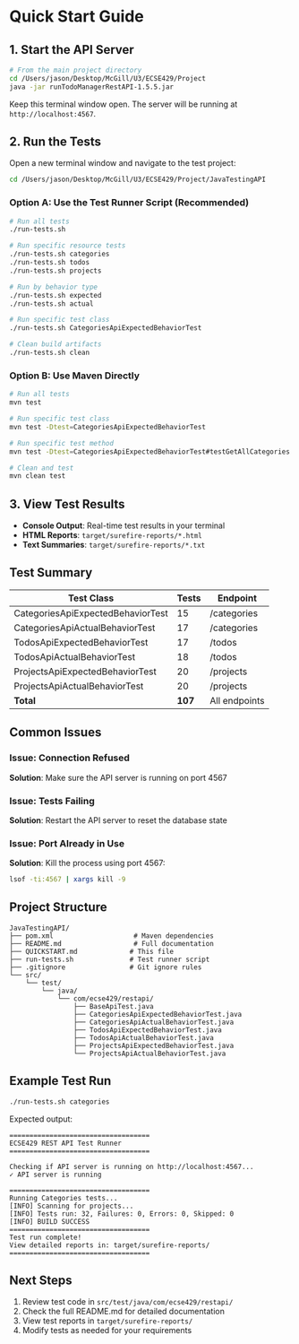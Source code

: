 # Quick Start Guide

## 1. Start the API Server

```bash
# From the main project directory
cd /Users/jason/Desktop/McGill/U3/ECSE429/Project
java -jar runTodoManagerRestAPI-1.5.5.jar
```

Keep this terminal window open. The server will be running at `http://localhost:4567`.

## 2. Run the Tests

Open a new terminal window and navigate to the test project:

```bash
cd /Users/jason/Desktop/McGill/U3/ECSE429/Project/JavaTestingAPI
```

### Option A: Use the Test Runner Script (Recommended)

```bash
# Run all tests
./run-tests.sh

# Run specific resource tests
./run-tests.sh categories
./run-tests.sh todos
./run-tests.sh projects

# Run by behavior type
./run-tests.sh expected
./run-tests.sh actual

# Run specific test class
./run-tests.sh CategoriesApiExpectedBehaviorTest

# Clean build artifacts
./run-tests.sh clean
```

### Option B: Use Maven Directly

```bash
# Run all tests
mvn test

# Run specific test class
mvn test -Dtest=CategoriesApiExpectedBehaviorTest

# Run specific test method
mvn test -Dtest=CategoriesApiExpectedBehaviorTest#testGetAllCategories

# Clean and test
mvn clean test
```

## 3. View Test Results

- **Console Output**: Real-time test results in your terminal
- **HTML Reports**: `target/surefire-reports/*.html`
- **Text Summaries**: `target/surefire-reports/*.txt`

## Test Summary

| Test Class | Tests | Endpoint |
|------------|-------|----------|
| CategoriesApiExpectedBehaviorTest | 15 | /categories |
| CategoriesApiActualBehaviorTest | 17 | /categories |
| TodosApiExpectedBehaviorTest | 17 | /todos |
| TodosApiActualBehaviorTest | 18 | /todos |
| ProjectsApiExpectedBehaviorTest | 20 | /projects |
| ProjectsApiActualBehaviorTest | 20 | /projects |
| **Total** | **107** | All endpoints |

## Common Issues

### Issue: Connection Refused
**Solution**: Make sure the API server is running on port 4567

### Issue: Tests Failing
**Solution**: Restart the API server to reset the database state

### Issue: Port Already in Use
**Solution**: Kill the process using port 4567:
```bash
lsof -ti:4567 | xargs kill -9
```

## Project Structure

```
JavaTestingAPI/
├── pom.xml                    # Maven dependencies
├── README.md                  # Full documentation
├── QUICKSTART.md             # This file
├── run-tests.sh              # Test runner script
├── .gitignore                # Git ignore rules
└── src/
    └── test/
        └── java/
            └── com/ecse429/restapi/
                ├── BaseApiTest.java
                ├── CategoriesApiExpectedBehaviorTest.java
                ├── CategoriesApiActualBehaviorTest.java
                ├── TodosApiExpectedBehaviorTest.java
                ├── TodosApiActualBehaviorTest.java
                ├── ProjectsApiExpectedBehaviorTest.java
                └── ProjectsApiActualBehaviorTest.java
```

## Example Test Run

```bash
./run-tests.sh categories
```

Expected output:
```
===================================
ECSE429 REST API Test Runner
===================================

Checking if API server is running on http://localhost:4567...
✓ API server is running

===================================
Running Categories tests...
[INFO] Scanning for projects...
[INFO] Tests run: 32, Failures: 0, Errors: 0, Skipped: 0
[INFO] BUILD SUCCESS
===================================
Test run complete!
View detailed reports in: target/surefire-reports/
===================================
```

## Next Steps

1. Review test code in `src/test/java/com/ecse429/restapi/`
2. Check the full README.md for detailed documentation
3. View test reports in `target/surefire-reports/`
4. Modify tests as needed for your requirements
